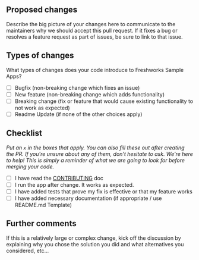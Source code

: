 ## Proposed changes

Describe the big picture of your changes here to communicate to the maintainers why we should accept this pull request. If it fixes a bug or resolves a feature request as part of issues, be sure to link to that issue.

## Types of changes

What types of changes does your code introduce to Freshworks Sample Apps?

- [ ] Bugfix (non-breaking change which fixes an issue)
- [ ] New feature (non-breaking change which adds functionality)
- [ ] Breaking change (fix or feature that would cause existing functionality to not work as expected)
- [ ] Readme Update (if none of the other choices apply)

## Checklist

_Put an `x` in the boxes that apply. You can also fill these out after creating the PR. If you're unsure about any of them, don't hesitate to ask. We're here to help! This is simply a reminder of what we are going to look for before merging your code._

- [ ] I have read the [CONTRIBUTING](https://github.com/freshdesk/marketplace-sample-apps/blob/master/CONTRIBUTING.MD) doc
- [ ] I run the app after change. It works as expected.
- [ ] I have added tests that prove my fix is effective or that my feature works
- [ ] I have added necessary documentation (if appropriate / use README.md Template)

## Further comments

If this is a relatively large or complex change, kick off the discussion by explaining why you chose the solution you did and what alternatives you considered, etc...
